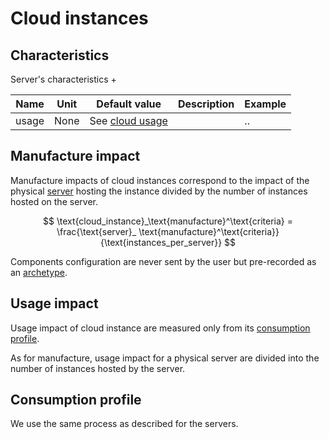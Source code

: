 # Cloud instances

## Characteristics

Server's characteristics +

| Name       | Unit | Default value                        | Description | Example  |
|------------|------|--------------------------------------|-------------|----------|
| usage      | None | See [cloud usage](../usage/usage.md) |             | ..       |


## Manufacture impact

Manufacture impacts of cloud instances correspond to the impact of the physical [server](server.md) hosting the instance
divided by the number of instances hosted on the server.

$$
\text{cloud_instance}_\text{manufacture}^\text{criteria} = \frac{\text{server}_
\text{manufacture}^\text{criteria}}{\text{instances_per_server}}
$$

Components configuration are never sent by the user but pre-recorded as an [archetype](../archetypes.md).

## Usage impact

Usage impact of cloud instance are measured only from its [consumption profile](../consumption_profile.md).

As for manufacture, usage impact for a physical server are divided into the number of instances hosted by the server.

## Consumption profile

We use the same process as described for the servers. 
